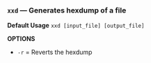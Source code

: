 ### `xxd` — Generates hexdump of a file

**Default Usage**
	`xxd [input_file] [output_file]` 

**OPTIONS**
- `-r` = Reverts the hexdump
